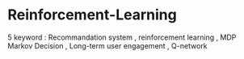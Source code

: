 # Reinforcement-Learning
5 keyword : Recommandation system , reinforcement learning , MDP Markov Decision , Long-term user engagement , Q-network 
